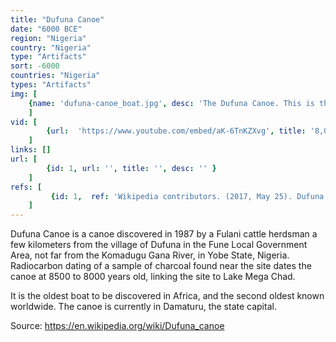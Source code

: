 ```yaml
---
title: "Dufuna Canoe"
date: "6000 BCE"
region: "Nigeria"
country: "Nigeria" 
type: "Artifacts"
sort: -6000
countries: "Nigeria"
types: "Artifacts"
img: [
    {name: 'dufuna-canoe_boat.jpg', desc: 'The Dufuna Canoe. This is the Oldest canoe in Africa and Second oldest in World.'}
    ]
vid: [
        {url:  'https://www.youtube.com/embed/aK-6TnKZXvg', title: '8,000 years old Nigerian canoe'}
    ]
links: []
url: [
        {id: 1, url: '', title: '', desc: '' }
    ]
refs: [
         {id: 1,  ref: 'Wikipedia contributors. (2017, May 25). Dufuna canoe. In Wikipedia, The Free Encyclopedia. Retrieved 21:46, February 3, 2019, from ', url: 'https://en.wikipedia.org/w/index.php?title=Dufuna_canoe&oldid=782146988'}
    ]
---
```

Dufuna Canoe is a canoe discovered in 1987 by a Fulani cattle herdsman a few kilometers from the village of Dufuna in the Fune Local Government Area, not far from the Komadugu Gana River, in Yobe State, Nigeria. Radiocarbon dating of a sample of charcoal found near the site dates the canoe at 8500 to 8000 years old, linking the site to Lake Mega Chad.

It is the oldest boat to be discovered in Africa, and the second oldest known worldwide. The canoe is currently in Damaturu, the state capital.

Source:
https://en.wikipedia.org/wiki/Dufuna_canoe